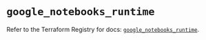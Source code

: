 # `google_notebooks_runtime`

Refer to the Terraform Registry for docs: [`google_notebooks_runtime`](https://registry.terraform.io/providers/hashicorp/google-beta/6.47.0/docs/resources/google_notebooks_runtime).
